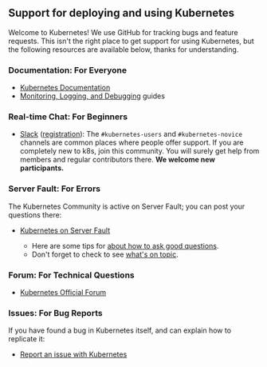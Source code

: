 ## Support for deploying and using Kubernetes

Welcome to Kubernetes! We use GitHub for tracking bugs and feature requests.
This isn't the right place to get support for using Kubernetes, but the following
resources are available below, thanks for understanding.

### Documentation: For Everyone

* [Kubernetes Documentation](https://kubernetes.io/docs/)
* [Monitoring, Logging, and Debugging](https://kubernetes.io/docs/tasks/debug/) guides

### Real-time Chat: For Beginners

* [Slack](https://kubernetes.slack.com) ([registration](https://slack.k8s.io)):
The `#kubernetes-users` and `#kubernetes-novice` channels are common places where
people offer support. If you are completely new to k8s, join this community.
You will surely get help from members and regular contributors there.
**We welcome new participants.**


### Server Fault: For Errors

The Kubernetes Community is active on Server Fault; you can post your questions there:

* [Kubernetes on Server Fault](https://serverfault.com/questions/tagged/kubernetes)

  * Here are some tips for [about how to ask good questions](https://serverfault.com/help/how-to-ask).
  * Don't forget to check to see [what's on topic](https://serverfault.com/help/on-topic).

### Forum: For Technical Questions

* [Kubernetes Official Forum](https://discuss.kubernetes.io)

### Issues: For Bug Reports

If you have found a bug in Kubernetes itself, and can explain how to replicate it:

* [Report an issue with Kubernetes](https://github.com/kubernetes/kubernetes/issues/new/choose)
